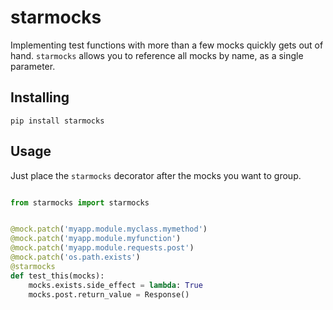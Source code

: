 # starmocks

Implementing test functions with more than a few mocks quickly gets out of hand. `starmocks` allows you to reference all mocks by name, as a single parameter.

## Installing
```
pip install starmocks
```

## Usage

Just place the `starmocks` decorator after the mocks you want to group.


```python

from starmocks import starmocks


@mock.patch('myapp.module.myclass.mymethod')
@mock.patch('myapp.module.myfunction')
@mock.patch('myapp.module.requests.post')
@mock.patch('os.path.exists')
@starmocks
def test_this(mocks):
    mocks.exists.side_effect = lambda: True
    mocks.post.return_value = Response()
```
